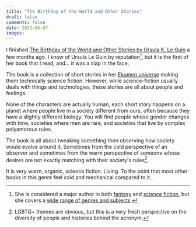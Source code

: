 ```yaml
---
title: "The Birthday of the World and Other Stories"
draft: false
comments: false
date: 2022-06-07
images:
---
```


I finished [The Birthday of the World and Other Stories by Ursula K. Le Guin](https://www.goodreads.com/book/show/68021.The_Birthday_of_the_World_and_Other_Stories) a few months ago.
I know of Ursula Le Guin by reputation[^1], but it is the first of her book that I read, and... it was a slap in the face.

The book is a collection of short stories in her [Ekumen universe](https://www.goodreads.com/list/show/77859.Ursula_K_Le_Guin_s_Ekumen) making them technically science fiction.
However, while science-fiction usually deals with things and technologies, these stories are all about people and feelings.

None of the characters are actually human, each short story happens on a planet where people live in a society different from ours, often because they have a slightly different biology.
You will find people whose gender changes with time, societies where men are rare, and societies that live by complex polyamorous rules.

The book is all about tweaking something then observing how society would evolve around it. Sometimes from the cold perspective of an observer and sometimes from the warm perspective of someone whose desires are not exactly matching with their society's rules[^2].

It is very warm, organic, science fiction. Living. To the point that most other books in this genre feel cold and mechanical compared to it. 

[^1]: She is considered a major author in both [fantasy](https://www.goodreads.com/series/40909-earthsea-cycle) and [science fiction](https://www.goodreads.com/list/show/77859.Ursula_K_Le_Guin_s_Ekumen), but she covers a [wide range of genres and subjects](https://www.goodreads.com/author/show/874602.Ursula_K_Le_Guin).

[^2]: LGBTQ+ themes are obvious, but this is a very fresh perspective on the diversity of people and histories behind the acronym.